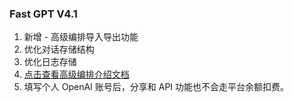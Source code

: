 ### Fast GPT V4.1

1. 新增 - 高级编排导入导出功能
2. 优化对话存储结构
3. 优化日志存储
4. [点击查看高级编排介绍文档](https://doc.fastgpt.run/docs/category/flow-modules)
5. 填写个人 OpenAI 账号后，分享和 API 功能也不会走平台余额扣费。
